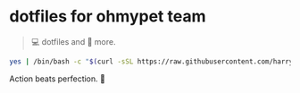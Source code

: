 # dotfiles for ohmypet team

> 💻 dotfiles and 🚀 more.

```sh
yes | /bin/bash -c "$(curl -sSL https://raw.githubusercontent.com/harrytran103/dotohmypet/main/install.sh)"
```

<!-- INSPIRATIONAL_QUOTE_START -->
Action beats perfection.
🐶
<!-- INSPIRATIONAL_QUOTE_END -->
